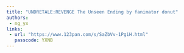 ```yaml
---
title: "UNDRETALE:REVENGE The Unseen Ending by fanimator donut"
authors:
 - ng_yx
links:
 - url: "https://www.123pan.com/s/SaZbVv-1PgiH.html"
   passcode: YXNB
---
```

